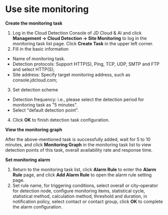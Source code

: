 # Use site monitoring
**Create the monitoring task**  

1. Log in the Cloud Detection Console of JD Cloud & AI and click **Management -> Cloud Detection -> Site Monitoring** to log in the monitoring task list page. Click **Create Task** in the upper left corner.  
2. Fill in the basic information  
- Name of monitoring task.
- Detection protocols: Support HTTP(S), Ping, TCP, UDP, SMTP and FTP and select HTTP(S);
- Site address: Specify target monitoring address, such as console.jdcloud.com;  

3. Set detection scheme
- Detection frequency: i.e., please select the detection period for monitoring task as "5 minutes".
- Select "default detection point".  

4. Click **OK** to finish detection task configuration.

**View the monitoring graph**  

After the above-mentioned task is successfully added, wait for 5 to 10 minutes, and click **Monitoring Graph** in the monitoring task list to view detection points of this task, overall availability rate and response time.

**Set monitoring alarm**  

1. Return to the monitoring task list, click **Alarm Rule** to enter the **Alarm Rule** page, and click **Add Alarm Rule** to open the alarm rule setting page.  
2. Set rule name, for triggering conditions, select overall or city-operator for detection node, configure monitoring items, statistical cycle, statistical method, calculation method, threshold and duration, in notification policy, select contact or contact group, click **OK** to complete the alarm configuration.
